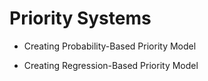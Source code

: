 # Priority Systems

* Creating Probability-Based Priority Model

* Creating Regression-Based Priority Model